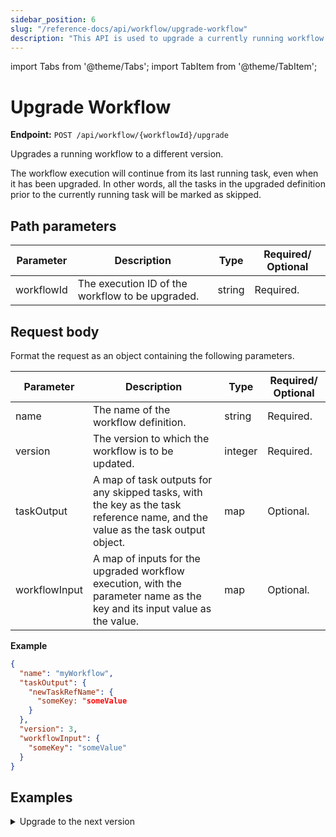 ```yaml
---
sidebar_position: 6
slug: "/reference-docs/api/workflow/upgrade-workflow"
description: "This API is used to upgrade a currently running workflow to a different version."
---
```


import Tabs from '@theme/Tabs';
import TabItem from '@theme/TabItem';

# Upgrade Workflow

**Endpoint:** `POST /api/workflow/{workflowId}/upgrade`

Upgrades a running workflow to a different version. 

The workflow execution will continue from its last running task, even when it has been upgraded. In other words, all the tasks in the upgraded definition prior to the currently running task will be marked as skipped.


## Path parameters

| Parameter  | Description | Type | Required/ Optional |
| ---------- | ----------- | ---- | ----------------- |
| workflowId | The execution ID of the workflow to be upgraded. | string | Required. |

## Request body

Format the request as an object containing the following parameters.

| Parameter  | Description | Type | Required/ Optional |
| ---------- | ----------- | ---- | ----------------- |
| name | The name of the workflow definition. | string | Required. |
| version | The version to which the workflow is to be updated. | integer | Required. |
| taskOutput | A map of task outputs for any skipped tasks, with the key as the task reference name, and the value as the task output object. | map | Optional. |
| workflowInput | A map of inputs for the upgraded workflow execution, with the parameter name as the key and its input value as the value. | map | Optional. |

**Example**

``` json
{
  "name": "myWorkflow",
  "taskOutput": {
    "newTaskRefName": {
      "someKey: "someValue
    }
  },
  "version": 3,
  "workflowInput": {
    "someKey": "someValue"
  }
}
```

## Examples

<details><summary>Upgrade to the next version</summary>

**Request**

```
curl -X 'POST' \
  'https://&lt;YOUR-CLUSTER>/api/workflow/77916c63-d3e7-11ef-87b1-b2b27c52ebde/upgrade' \
  -H 'accept: */*' \
  -H 'X-Authorization: &lt;TOKEN>' \
  -H 'Content-Type: application/json' \
  -d '{
  "name": "someWorkflow",
  "taskOutput": {},
  "version": 2
}'
```

**Response**

Returns 200 OK, indicating that the workflow execution has been upgraded successfully. All new tasks before the currently running task are skipped in the execution.

<p align="center"><img src="/content/img//upgrade_workflow_api-skipped_task.png" alt="Screenshot of Conductor UI showing the skipped tasks in the upgraded workflow execution." width="90%" height="auto" style={{paddingBottom: 40, paddingTop: 40}} /></p>

</details>